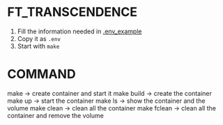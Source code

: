 # FT_TRANSCENDENCE
1. Fill the information needed in [.env_example](.env_example)
2. Copy it as `.env`
3. Start with `make`

# COMMAND 
make        -> create container and start it
make build  -> create the container
make up     -> start the container
make ls     -> show the container and the volume
make clean  -> clean all the container
make fclean -> clean all the container and remove the volume
